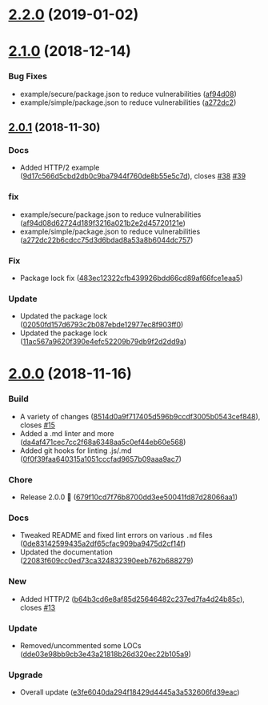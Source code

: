 # [2.2.0](https://github.com/Berkmann18/ServerBuilder/compare/v2.1.0...v2.2.0) (2019-01-02)

# [2.1.0](https://github.com/Berkmann18/ServerBuilder/compare/v2.0.0...v2.1.0) (2018-12-14)


### Bug Fixes

* example/secure/package.json to reduce vulnerabilities ([af94d08](https://github.com/Berkmann18/ServerBuilder/commit/af94d08))
* example/simple/package.json to reduce vulnerabilities ([a272dc2](https://github.com/Berkmann18/ServerBuilder/commit/a272dc2))

## [2.0.1](https://github.com/Berkmann18/ServerBuilder/compare/v2.0.0...v2.0.1) (2018-11-30)


### Docs

* Added HTTP/2 example ([9d17c566d5cbd2db0c9ba7944f760de8b55e5c7d](https://github.com/Berkmann18/ServerBuilder/commit/9d17c566d5cbd2db0c9ba7944f760de8b55e5c7d)), closes [#38](https://github.com/Berkmann18/ServerBuilder/issues/38) [#39](https://github.com/Berkmann18/ServerBuilder/issues/39)

### fix

* example/secure/package.json to reduce vulnerabilities ([af94d08d62724d189f3216a021b2e2d45720121e](https://github.com/Berkmann18/ServerBuilder/commit/af94d08d62724d189f3216a021b2e2d45720121e))
* example/simple/package.json to reduce vulnerabilities ([a272dc22b6cdcc75d3d6bdad8a53a8b6044dc757](https://github.com/Berkmann18/ServerBuilder/commit/a272dc22b6cdcc75d3d6bdad8a53a8b6044dc757))

### Fix

* Package lock fix ([483ec12322cfb439926bdd66cd89af66fce1eaa5](https://github.com/Berkmann18/ServerBuilder/commit/483ec12322cfb439926bdd66cd89af66fce1eaa5))

### Update

* Updated the package lock ([02050fd157d6793c2b087ebde12977ec8f903ff0](https://github.com/Berkmann18/ServerBuilder/commit/02050fd157d6793c2b087ebde12977ec8f903ff0))
* Updated the package lock ([11ac567a9620f390e4efc52209b79db9f2d2dd9a](https://github.com/Berkmann18/ServerBuilder/commit/11ac567a9620f390e4efc52209b79db9f2d2dd9a))



# [2.0.0](https://github.com/Berkmann18/ServerBuilder/compare/e3fe6040da294f18429d4445a3a532606fd39eac...2.0.0) (2018-11-16)


### Build

* A variety of changes ([8514d0a9f717405d596b9ccdf3005b0543cef848](https://github.com/Berkmann18/ServerBuilder/commit/8514d0a9f717405d596b9ccdf3005b0543cef848)), closes [#15](https://github.com/Berkmann18/ServerBuilder/issues/15)
* Added a .md linter and more ([da4af471cec7cc2f68a6348aa5c0ef44eb60e568](https://github.com/Berkmann18/ServerBuilder/commit/da4af471cec7cc2f68a6348aa5c0ef44eb60e568))
* Added git hooks for linting .js/.md ([0f0f39faa640315a1051cccfad9657b09aaa9ac7](https://github.com/Berkmann18/ServerBuilder/commit/0f0f39faa640315a1051cccfad9657b09aaa9ac7))

### Chore

* Release 2.0.0 :tada: ([679f10cd7f76b8700dd3ee50041fd87d28066aa1](https://github.com/Berkmann18/ServerBuilder/commit/679f10cd7f76b8700dd3ee50041fd87d28066aa1))

### Docs

* Tweaked README and fixed lint errors on various `.md` files ([0de83142599435a2df65cfac909ba9475d2cf14f](https://github.com/Berkmann18/ServerBuilder/commit/0de83142599435a2df65cfac909ba9475d2cf14f))
* Updated the documentation ([22083f609cc0ed73ca324832390eeb762b688279](https://github.com/Berkmann18/ServerBuilder/commit/22083f609cc0ed73ca324832390eeb762b688279))

### New

* Added HTTP/2 ([b64b3cd6e8af85d25646482c237ed7fa4d24b85c](https://github.com/Berkmann18/ServerBuilder/commit/b64b3cd6e8af85d25646482c237ed7fa4d24b85c)), closes [#13](https://github.com/Berkmann18/ServerBuilder/issues/13)

### Update

* Removed/uncommented some LOCs ([dde03e98bb9cb3e43a21818b26d320ec22b105a9](https://github.com/Berkmann18/ServerBuilder/commit/dde03e98bb9cb3e43a21818b26d320ec22b105a9))

### Upgrade

* Overall update ([e3fe6040da294f18429d4445a3a532606fd39eac](https://github.com/Berkmann18/ServerBuilder/commit/e3fe6040da294f18429d4445a3a532606fd39eac))
